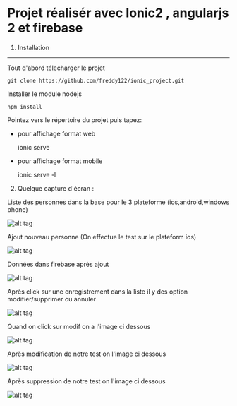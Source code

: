 Projet réalisér avec Ionic2 , angularjs 2 et firebase
=======


1) Installation
----------------------------------
Tout d'abord télecharger le projet

    git clone https://github.com/freddy122/ionic_project.git

Installer le module nodejs 

    npm install
 
Pointez vers le répertoire du projet puis tapez:
- pour affichage format web
    
    ionic serve
- pour affichage format mobile
    
    ionic serve -l

2) Quelque capture d'écran : 

Liste des personnes dans la base pour le 3 plateforme (ios,android,windows phone)

![alt tag](https://github.com/freddy122/ionic_project/blob/master/capture/affichage_liste_sous_le_3plateforme.png)

Ajout nouveau personne (On effectue le test sur le plateform ios)

![alt tag](https://github.com/freddy122/ionic_project/blob/master/capture/ajout_personne.png)

Données dans firebase après ajout

![alt tag](https://github.com/freddy122/ionic_project/blob/master/capture/donnees_dans_firebase.png)

Après click sur une enregistrement dans la liste il y des option modifier/supprimer ou annuler

![alt tag](https://github.com/freddy122/ionic_project/blob/master/capture/apres_click.png)

Quand on click sur modif on a l'image ci dessous

![alt tag](https://github.com/freddy122/ionic_project/blob/master/capture/modif_pers.png)

Après modification de notre test on l'image ci dessous

![alt tag](https://github.com/freddy122/ionic_project/blob/master/capture/liste_apres_modif.png)

Après suppression de notre test on l'image ci dessous

![alt tag](https://github.com/freddy122/ionic_project/blob/master/capture/liste_apres_suppression.png)
